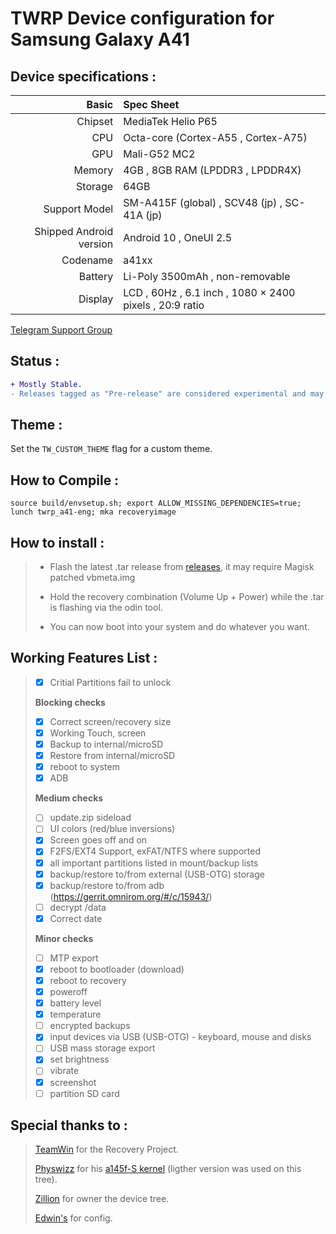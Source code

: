 # TWRP Device configuration for Samsung Galaxy A41

## Device specifications :

Basic    | Spec Sheet
--------:|:----------------------
Chipset  | MediaTek Helio P65
CPU      | Octa-core (Cortex-A55 , Cortex-A75)
GPU      | Mali-G52 MC2
Memory   | 4GB , 8GB RAM (LPDDR3 , LPDDR4X)
Storage  | 64GB
Support Model | SM-A415F (global) , SCV48 (jp) , SC-41A (jp) 
Shipped Android version | Android 10 , OneUI 2.5
Codename | a41xx
Battery  | Li-Poly 3500mAh , non-removable
Display  | LCD , 60Hz , 6.1 inch , 1080 × 2400 pixels , 20:9 ratio

[Telegram Support Group](https://t.me/a31nsxx)

## Status :

```diff
+ Mostly Stable.
- Releases tagged as "Pre-release" are considered experimental and may cause more unexpected stuff than the latest release , nobody is forced to support your in older releases.
```
## Theme :

Set the ``TW_CUSTOM_THEME`` flag for a custom theme.

## How to Compile :

```
source build/envsetup.sh; export ALLOW_MISSING_DEPENDENCIES=true; lunch twrp_a41-eng; mka recoveryimage
```

## How to install :

> - Flash the latest .tar release from [releases](https://github.com/Galaxy-MT6768/teamwin_device_samsung_a41xx/releases), it may require Magisk patched vbmeta.img
>
> - Hold the recovery combination (Volume Up + Power) while the .tar is flashing via the odin tool.
>
> - You can now boot into your system and do whatever you want.

## Working Features List :
>
> - [x] Critial Partitions fail to unlock
>
> **Blocking checks**
> - [x] Correct screen/recovery size
> - [x] Working Touch, screen
> - [x] Backup to internal/microSD
> - [x] Restore from internal/microSD
> - [x] reboot to system
> - [x] ADB
>
> **Medium checks**
> - [ ] update.zip sideload
> - [ ] UI colors (red/blue inversions)
> - [x] Screen goes off and on
> - [x] F2FS/EXT4 Support, exFAT/NTFS where supported
> - [x] all important partitions listed in mount/backup lists
> - [x] backup/restore to/from external (USB-OTG) storage
> - [x] backup/restore to/from adb (https://gerrit.omnirom.org/#/c/15943/)
> - [ ] decrypt /data
> - [x] Correct date
>
> **Minor checks**
> - [ ] MTP export
> - [x] reboot to bootloader (download)
> - [x] reboot to recovery
> - [x] poweroff
> - [x] battery level
> - [x] temperature
> - [ ] encrypted backups
> - [x] input devices via USB (USB-OTG) - keyboard, mouse and disks
> - [ ] USB mass storage export
> - [x] set brightness
> - [ ] vibrate
> - [x] screenshot
> - [ ] partition SD card

## Special thanks to :

> [TeamWin](https://github.com/TeamWin) for the Recovery Project.
> 
> [Physwizz](https://github.com/physwizz) for his [a145f-S kernel](https://github.com/physwizz/A415f-S) (ligther version was used on this tree).
>
> [Zillion](https://github.com/DevZillion) for owner the device tree.
>
> [Edwin's](https://github.com/EdwinT2) for config.

